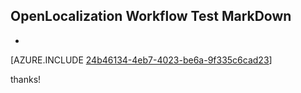 ## OpenLocalization Workflow Test MarkDown
* 

[AZURE.INCLUDE [24b46134-4eb7-4023-be6a-9f335c6cad23](calleeMd1.md)]

 
thanks!